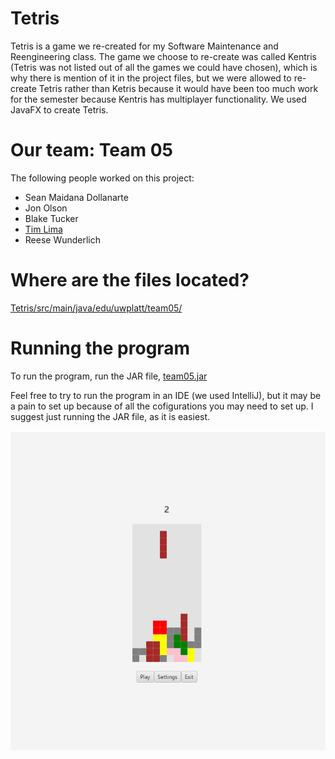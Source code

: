 # Tetris
Tetris is a game we re-created for my Software Maintenance and Reengineering class. The game we choose to re-create was called Kentris (Tetris was not listed out of all the games we could have chosen), which is why there is mention of it in the project files, but we were allowed to re-create Tetris rather than Ketris because it would have been too much work for the semester because Kentris has multiplayer functionality. We used JavaFX to create Tetris.

# Our team: Team 05

The following people worked on this project:
* Sean Maidana Dollanarte
* Jon Olson
* Blake Tucker
* [Tim Lima](https://github.com/tlima2019)
* Reese Wunderlich

# Where are the files located? 
[Tetris/src/main/java/edu/uwplatt/team05/](https://github.com/gcmaidana/Tetris/tree/main/src/main/java/edu/uwplatt/team05)

# Running the program
To run the program, run the JAR file, [team05.jar](https://github.com/gcmaidana/Tetris/blob/main/team05.jar)

Feel free to try to run the program in an IDE (we used IntelliJ), but it may be a pain to set up because of all the cofigurations you may need to set up.
I suggest just running the JAR file, as it is easiest. 

![Screenshot](d480be9617a7c815e2cf51df0c04ee21.png)
